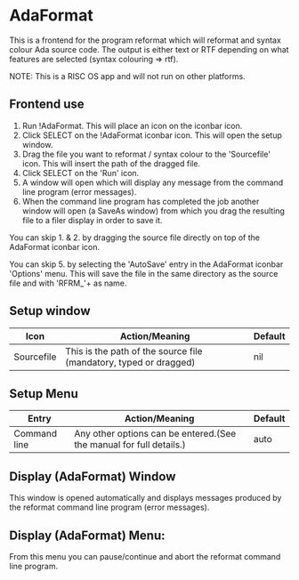 # AdaFormat
This is a frontend for the program reformat which will reformat and syntax colour Ada source code.
The output is either text or RTF depending on what features are selected (syntax colouring => rtf).

NOTE: This is a RISC OS app and will not run on other platforms.  
                                  
## Frontend use
 
1. Run !AdaFormat. This will place an icon on the iconbar icon.
2. Click SELECT on the !AdaFormat iconbar icon. This will open the setup
   window.
3. Drag the file you want to reformat / syntax colour to the
   'Sourcefile' icon. This will insert the path of the dragged file.
4. Click SELECT on the 'Run' icon.
5. A window will open which will display any message from the command
   line program (error messages).
6. When the command line program has completed the job another window
   will open (a SaveAs window) from which you drag the resulting file to
   a filer display in order to save it.
   
You can skip 1. & 2. by dragging the source file directly on top of the 
AdaFormat iconbar icon.

You can skip 5. by selecting the 'AutoSave' entry in the AdaFormat iconbar 
'Options' menu. This will save the file in the same directory as the
source file and with 'RFRM_'+<sourcefilename> as name.

## Setup window

   Icon  |            Action/Meaning         |              Default
   ----   |           --------------          |             -------
   Sourcefile|        This is the path of the source file (mandatory, typed or dragged) |    nil
                     

## Setup Menu

   Entry |                  Action/Meaning              |         Default
   -----  |                 --------------               |        -------
   Command line |         Any other options can be entered.(See the manual for full details.)     | auto
                           

## Display (AdaFormat) Window

This window is opened automatically and displays messages produced by the reformat command line program (error messages).
   
## Display (AdaFormat) Menu:
From this menu you can pause/continue and abort the reformat command line program.

